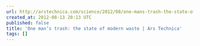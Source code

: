 ```yaml
---
url: http://arstechnica.com/science/2012/08/one-mans-trash-the-state-of-modern-waste/
created_at: 2012-08-13 20:13 UTC
published: false
title: 'One man’s trash: the state of modern waste | Ars Technica'
tags: []
---
```



